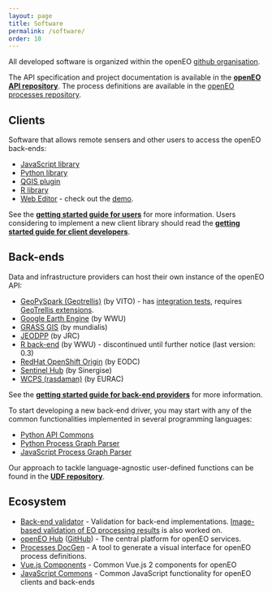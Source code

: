 ```yaml
---
layout: page
title: Software
permalink: /software/
order: 10
---
```


All developed software is organized within the openEO [github organisation](https://github.com/open-eo/).

The API specification and project documentation is available in the **[openEO API repository](https://github.com/Open-EO/openeo-api)**. The process definitions are available in the [openEO processes repository](https://github.com/Open-EO/openeo-processes).

## Clients

Software that allows remote sensers and other users to access the openEO back-ends:

* [JavaScript library](https://github.com/Open-EO/openeo-js-client)
* [Python library](https://github.com/Open-EO/openeo-python-client)
* [QGIS plugin](https://github.com/Open-EO/openeo-qgis-plugin)
* [R library](https://github.com/Open-EO/openeo-r-client)
* [Web Editor](https://github.com/Open-EO/openeo-web-editor) - check out the [demo](https://editor.openeo.org).

See the **[getting started guide for users](https://open-eo.github.io/openeo-api/gettingstarted-users/)** for more information.
Users considering to implement a new client library should read the **[getting started guide for client developers](https://open-eo.github.io/openeo-api/gettingstarted-users/)**.

## Back-ends

Data and infrastructure providers can host their own instance of the openEO API:

* [GeoPySpark (Geotrellis)](https://github.com/Open-EO/openeo-geopyspark-driver) (by VITO) - has [integration tests](https://github.com/Open-EO/openeo-geopyspark-integrationtests), requires [GeoTrellis extensions](https://github.com/Open-EO/openeo-geotrellis-extensions).
* [Google Earth Engine](https://github.com/Open-EO/openeo-earthengine-driver) (by WWU)
* [GRASS GIS](https://github.com/Open-EO/openeo-grassgis-driver) (by mundialis)
* [JEODPP](https://github.com/Open-EO/openeo-jeodpp-driver) (by JRC)
* [R back-end](https://github.com/Open-EO/openeo-r-backend) (by WWU) - discontinued until further notice (last version: 0.3)
* [RedHat OpenShift Origin](https://github.com/Open-EO/openeo-openshift-driver) (by EODC)
* [Sentinel Hub](https://github.com/Open-EO/openeo-sentinelhub-driver) (by Sinergise)
* [WCPS (rasdaman)](https://github.com/Open-EO/openeo-wcps-driver) (by EURAC)

See the **[getting started guide for back-end providers](https://open-eo.github.io/openeo-api/gettingstarted-backends/)** for more information.

To start developing a new back-end driver, you may start with any of the common functionalities implemented in several programming languages:

* [Python API Commons](https://github.com/Open-EO/openeo-python-driver)
* [Python Process Graph Parser](https://github.com/Open-EO/openeo-pg-parser-python)
* [JavaScript Process Graph Parser](https://github.com/Open-EO/openeo-js-commons)

Our approach to tackle language-agnostic user-defined functions can be found in the **[UDF repository](https://github.com/Open-EO/openeo-udf)**.

## Ecosystem

* [Back-end validator](https://github.com/Open-EO/openeo-backend-validator) - Validation for back-end implementations. [Image-based validation of EO processing results](https://github.com/Open-EO/openeo-result-validation-engine) is also worked on.
* [openEO Hub](https://hub.openeo.org) ([GitHub](https://github.com/Open-EO/openeo-hub)) - The central platform for openEO services.
* [Processes DocGen](https://github.com/Open-EO/openeo-processes-docgen) - A tool to generate a visual interface for openEO process definitions.
* [Vue.js Components](https://github.com/Open-EO/openeo-vue-components) - Common Vue.js 2 components for openEO
* [JavaScript Commons](https://github.com/Open-EO/openeo-js-commons) - Common JavaScript functionality for openEO clients and back-ends
